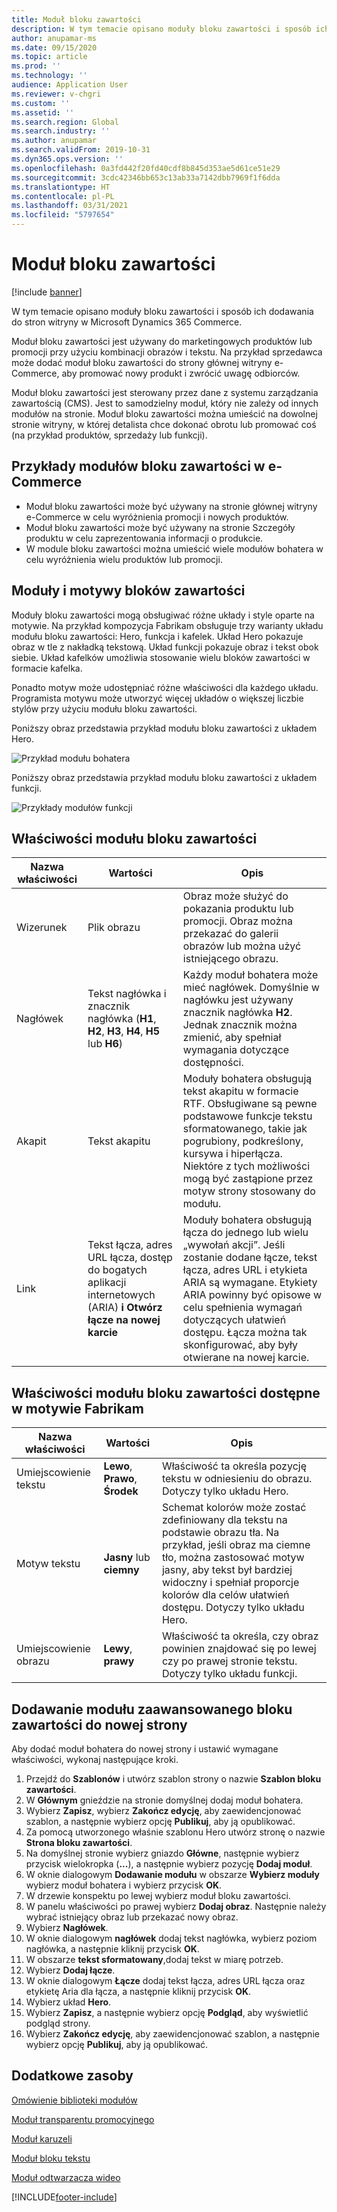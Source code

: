 ```yaml
---
title: Moduł bloku zawartości
description: W tym temacie opisano moduły bloku zawartości i sposób ich dodawania do stron witryny w Microsoft Dynamics 365 Commerce.
author: anupamar-ms
ms.date: 09/15/2020
ms.topic: article
ms.prod: ''
ms.technology: ''
audience: Application User
ms.reviewer: v-chgri
ms.custom: ''
ms.assetid: ''
ms.search.region: Global
ms.search.industry: ''
ms.author: anupamar
ms.search.validFrom: 2019-10-31
ms.dyn365.ops.version: ''
ms.openlocfilehash: 0a3fd442f20fd40cdf8b845d353ae5d61ce51e29
ms.sourcegitcommit: 3cdc42346bb653c13ab33a7142dbb7969f1f6dda
ms.translationtype: HT
ms.contentlocale: pl-PL
ms.lasthandoff: 03/31/2021
ms.locfileid: "5797654"
---
```

# <a name="content-block-module"></a>Moduł bloku zawartości

[!include [banner](includes/banner.md)]

W tym temacie opisano moduły bloku zawartości i sposób ich dodawania do stron witryny w Microsoft Dynamics 365 Commerce.

Moduł bloku zawartości jest używany do marketingowych produktów lub promocji przy użyciu kombinacji obrazów i tekstu. Na przykład sprzedawca może dodać moduł bloku zawartości do strony głównej witryny e-Commerce, aby promować nowy produkt i zwrócić uwagę odbiorców.

Moduł bloku zawartości jest sterowany przez dane z systemu zarządzania zawartością (CMS). Jest to samodzielny moduł, który nie zależy od innych modułów na stronie. Moduł bloku zawartości można umieścić na dowolnej stronie witryny, w której detalista chce dokonać obrotu lub promować coś (na przykład produktów, sprzedaży lub funkcji).

## <a name="examples-of-content-block-module-in-e-commerce"></a>Przykłady modułów bloku zawartości w e-Commerce

- Moduł bloku zawartości może być używany na stronie głównej witryny e-Commerce w celu wyróżnienia promocji i nowych produktów.
- Moduł bloku zawartości może być używany na stronie Szczegóły produktu w celu zaprezentowania informacji o produkcie.
- W module bloku zawartości można umieścić wiele modułów bohatera w celu wyróżnienia wielu produktów lub promocji.

## <a name="content-block-modules-and-themes"></a>Moduły i motywy bloków zawartości

Moduły bloku zawartości mogą obsługiwać różne układy i style oparte na motywie. Na przykład kompozycja Fabrikam obsługuje trzy warianty układu modułu bloku zawartości: Hero, funkcja i kafelek. Układ Hero pokazuje obraz w tle z nakładką tekstową. Układ funkcji pokazuje obraz i tekst obok siebie. Układ kafelków umożliwia stosowanie wielu bloków zawartości w formacie kafelka.

Ponadto motyw może udostępniać różne właściwości dla każdego układu. Programista motywu może utworzyć więcej układów o większej liczbie stylów przy użyciu modułu bloku zawartości.

Poniższy obraz przedstawia przykład modułu bloku zawartości z układem Hero.

![Przykład modułu bohatera](./media/Hero.PNG)

Poniższy obraz przedstawia przykład modułu bloku zawartości z układem funkcji.

![Przykłady modułów funkcji](./media/Feature.PNG)

## <a name="content-block-module-properties"></a>Właściwości modułu bloku zawartości

| Nazwa właściwości  | Wartości | Opis |
|----------------|--------|-------------|
| Wizerunek          | Plik obrazu | Obraz może służyć do pokazania produktu lub promocji. Obraz można przekazać do galerii obrazów lub można użyć istniejącego obrazu. |
| Nagłówek        | Tekst nagłówka i znacznik nagłówka (**H1**, **H2**, **H3**, **H4**, **H5** lub **H6**) | Każdy moduł bohatera może mieć nagłówek. Domyślnie w nagłówku jest używany znacznik nagłówka **H2**. Jednak znacznik można zmienić, aby spełniał wymagania dotyczące dostępności. |
| Akapit      | Tekst akapitu | Moduły bohatera obsługują tekst akapitu w formacie RTF. Obsługiwane są pewne podstawowe funkcje tekstu sformatowanego, takie jak pogrubiony, podkreślony, kursywa i hiperłącza. Niektóre z tych możliwości mogą być zastąpione przez motyw strony stosowany do modułu. |
| Link           | Tekst łącza, adres URL łącza, dostęp do bogatych aplikacji internetowych (ARIA) **i Otwórz łącze na nowej karcie** | Moduły bohatera obsługują łącza do jednego lub wielu „wywołań akcji”. Jeśli zostanie dodane łącze, tekst łącza, adres URL i etykieta ARIA są wymagane. Etykiety ARIA powinny być opisowe w celu spełnienia wymagań dotyczących ułatwień dostępu. Łącza można tak skonfigurować, aby były otwierane na nowej karcie. |

## <a name="content-block-module-properties-exposed-by-the-fabrikam-theme"></a>Właściwości modułu bloku zawartości dostępne w motywie Fabrikam 

| Nazwa właściwości  | Wartości | Opis |
|----------------|--------|-------------|
| Umiejscowienie tekstu | **Lewo**, **Prawo**, **Środek** | Właściwość ta określa pozycję tekstu w odniesieniu do obrazu. Dotyczy tylko układu Hero. |
| Motyw tekstu     | **Jasny** lub **ciemny** | Schemat kolorów może zostać zdefiniowany dla tekstu na podstawie obrazu tła. Na przykład, jeśli obraz ma ciemne tło, można zastosować motyw jasny, aby tekst był bardziej widoczny i spełniał proporcje kolorów dla celów ułatwień dostępu. Dotyczy tylko układu Hero.|
| Umiejscowienie obrazu       | **Lewy**, **prawy** | Właściwość ta określa, czy obraz powinien znajdować się po lewej czy po prawej stronie tekstu. Dotyczy tylko układu funkcji.  |

## <a name="add-a-content-block-module-to-a-new-page"></a>Dodawanie modułu zaawansowanego bloku zawartości do nowej strony

Aby dodać moduł bohatera do nowej strony i ustawić wymagane właściwości, wykonaj następujące kroki.

1. Przejdź do **Szablonów** i utwórz szablon strony o nazwie **Szablon bloku zawartości**.
1. W **Głównym** gnieździe na stronie domyślnej dodaj moduł bohatera.
1. Wybierz **Zapisz**, wybierz **Zakończ edycję**, aby zaewidencjonować szablon, a następnie wybierz opcję **Publikuj**, aby ją opublikować.
1. Za pomocą utworzonego właśnie szablonu Hero utwórz stronę o nazwie **Strona bloku zawartości**.
1. Na domyślnej stronie wybierz gniazdo **Główne**, następnie wybierz przycisk wielokropka (**...**), a następnie wybierz pozycję **Dodaj moduł**.
1. W oknie dialogowym **Dodawanie modułu** w obszarze **Wybierz moduły** wybierz moduł bohatera i wybierz przycisk **OK**.
1. W drzewie konspektu po lewej wybierz moduł bloku zawartości.
1. W panelu właściwości po prawej wybierz **Dodaj obraz**. Następnie należy wybrać istniejący obraz lub przekazać nowy obraz.
1. Wybierz **Nagłówek**.
1. W oknie dialogowym **nagłówek** dodaj tekst nagłówka, wybierz poziom nagłówka, a następnie kliknij przycisk **OK**.
1. W obszarze **tekst sformatowany**,dodaj tekst w miarę potrzeb.
1. Wybierz **Dodaj łącze**.
1. W oknie dialogowym **Łącze** dodaj tekst łącza, adres URL łącza oraz etykietę Aria dla łącza, a następnie kliknij przycisk **OK**.
1. Wybierz układ **Hero**.
1. Wybierz **Zapisz**, a następnie wybierz opcję **Podgląd**, aby wyświetlić podgląd strony.
1. Wybierz **Zakończ edycję**, aby zaewidencjonować szablon, a następnie wybierz opcję **Publikuj**, aby ją opublikować. 

## <a name="additional-resources"></a>Dodatkowe zasoby

[Omówienie biblioteki modułów](starter-kit-overview.md)

[Moduł transparentu promocyjnego](add-alert.md)

[Moduł karuzeli](add-carousel.md)

[Moduł bloku tekstu](add-content-rich-block.md)

[Moduł odtwarzacza wideo](add-video-player.md)


[!INCLUDE[footer-include](../includes/footer-banner.md)]